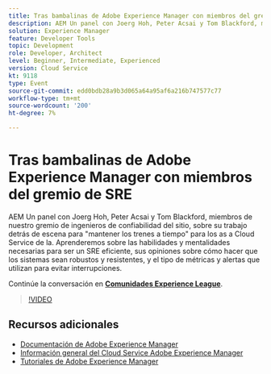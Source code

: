 ```yaml
---
title: Tras bambalinas de Adobe Experience Manager con miembros del gremio de SRE
description: AEM Un panel con Joerg Hoh, Peter Acsai y Tom Blackford, miembros de nuestro gremio de ingenieros de confiabilidad del sitio, sobre su trabajo detrás de escena para "mantener los trenes a tiempo" para los as a Cloud Service de la. Aprenderemos sobre las habilidades y mentalidades necesarias para ser un SRE eficiente, sus opiniones sobre cómo hacer que los sistemas sean robustos y resistentes, y el tipo de métricas y alertas que utilizan para evitar interrupciones.
solution: Experience Manager
feature: Developer Tools
topic: Development
role: Developer, Architect
level: Beginner, Intermediate, Experienced
version: Cloud Service
kt: 9118
type: Event
source-git-commit: edd0bdb28a9b3d065a64a95af6a216b747577c77
workflow-type: tm+mt
source-wordcount: '200'
ht-degree: 7%

---
```


# Tras bambalinas de Adobe Experience Manager con miembros del gremio de SRE

AEM Un panel con Joerg Hoh, Peter Acsai y Tom Blackford, miembros de nuestro gremio de ingenieros de confiabilidad del sitio, sobre su trabajo detrás de escena para &quot;mantener los trenes a tiempo&quot; para los as a Cloud Service de la. Aprenderemos sobre las habilidades y mentalidades necesarias para ser un SRE eficiente, sus opiniones sobre cómo hacer que los sistemas sean robustos y resistentes, y el tipo de métricas y alertas que utilizan para evitar interrupciones.

Continúe la conversación en **[Comunidades Experience League](https://adobe.ly/2WoCVOU)**.

>[!VIDEO](https://video.tv.adobe.com/v/337527/?quality=12&learn=on&hidetitle=true)

## Recursos adicionales

- [Documentación de Adobe Experience Manager ](https://experienceleague.adobe.com/docs/experience-manager-cloud-service.html?lang=es)
- [Información general del Cloud Service Adobe Experience Manager](https://experienceleague.adobe.com/docs/experience-manager-cloud-service/overview/home.html)
- [Tutoriales de Adobe Experience Manager](https://experienceleague.adobe.com/docs/experience-manager-tutorials.html)
